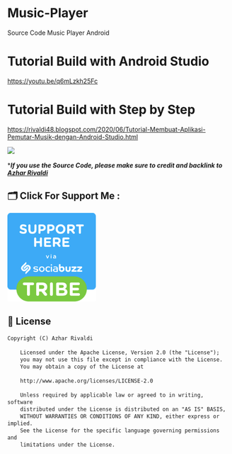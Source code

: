 # Music-Player
Source Code Music Player Android

# Tutorial Build with Android Studio
https://youtu.be/q6mLzkh25Fc

# Tutorial Build with Step by Step
https://rivaldi48.blogspot.com/2020/06/Tutorial-Membuat-Aplikasi-Pemutar-Musik-dengan-Android-Studio.html

<img src="https://1.bp.blogspot.com/-nrCrFDwKVjk/XvQXmFHWb1I/AAAAAAAAHZc/OvpmJHJorSoNX8eAly6Uy9NLjTP6SmUYQCLcBGAsYHQ/s1600/HiShoot_20200625_091151.png" data-canonical-src="https://1.bp.blogspot.com/-nrCrFDwKVjk/XvQXmFHWb1I/AAAAAAAAHZc/OvpmJHJorSoNX8eAly6Uy9NLjTP6SmUYQCLcBGAsYHQ/s1600/HiShoot_20200625_091151.png" style="max-width:100%;">

****If you use the Source Code, please make sure to credit and backlink to [Azhar Rivaldi](https://rivaldi48.blogspot.com/)***

## 🗂 Click For Support Me :
<a href="https://sociabuzz.com/azharrvldi_/donate"> 
<img src="https://github.com/AzharRivaldi/AzharRivaldi/blob/master/Support%20Here.png" width="200" height="200"></a>

## 📄 License

```
Copyright (C) Azhar Rivaldi

    Licensed under the Apache License, Version 2.0 (the "License");
    you may not use this file except in compliance with the License.
    You may obtain a copy of the License at

    http://www.apache.org/licenses/LICENSE-2.0

    Unless required by applicable law or agreed to in writing, software
    distributed under the License is distributed on an "AS IS" BASIS,
    WITHOUT WARRANTIES OR CONDITIONS OF ANY KIND, either express or implied.
    See the License for the specific language governing permissions and
    limitations under the License.

```

